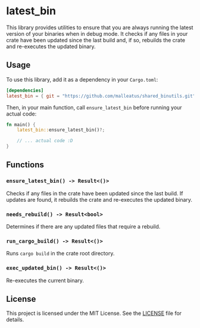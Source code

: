 # latest_bin

This library provides utilities to ensure that you are always running the
latest version of your binaries when in debug mode. It checks if any files in
your crate have been updated since the last build and, if so, rebuilds the
crate and re-executes the updated binary.

## Usage

To use this library, add it as a dependency in your `Cargo.toml`:

```toml
[dependencies]
latest_bin = { git = "https://github.com/malleatus/shared_binutils.git", subdir = "latest_bin" }

```

Then, in your main function, call `ensure_latest_bin` before running your
actual code:

```rust
fn main() {
    latest_bin::ensure_latest_bin()?;

    // ... actual code :D
}
```

## Functions

### `ensure_latest_bin() -> Result<()>`

Checks if any files in the crate have been updated since the last build. If
updates are found, it rebuilds the crate and re-executes the updated binary.

### `needs_rebuild() -> Result<bool>`

Determines if there are any updated files that require a rebuild.

### `run_cargo_build() -> Result<()>`

Runs `cargo build` in the crate root directory.

### `exec_updated_bin() -> Result<()>`

Re-executes the current binary.

## License

This project is licensed under the MIT License. See the [LICENSE](LICENSE) file
for details.
